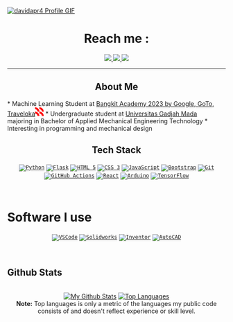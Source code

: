 <a href="https://github.com/davidapr4">![davidapr4 Profile GIF](./assets/profile.gif)</a>

<h1 align='center'> Reach me :</h1>
<p align='center'>
   <a href="https://www.linkedin.com/in/davidapriyanto">
      <img src="https://img.shields.io/badge/linkedin-0072b1?style=for-the-badge&logo=linkedin">
   </a>
   <a href = "mailto:davidapr41@mail.ugm.ac.id">
      <img src="https://img.shields.io/badge/mail-fafafa?&style=for-the-badge&logo=gmail">
   </a>
   <a href="https://www.instagram.com/david.apr">
      <img src="https://img.shields.io/badge/instagram-d62976?&style=for-the-badge&logo=instagram&logoColor=white">
   </a>
</p>  

<hr>

<h2 align='center'>About Me</h2>
* Machine Learning Student at <a href="https://g.co/bangkit">Bangkit Academy 2023 by Google, GoTo, Traveloka</a><img src="./assets/bangkit-logo.svg" width='20px'>
* Undergraduate student at <a href="https://ugm.ac.id">Universitas Gadjah Mada</a> <br> majoring in Bachelor of Applied Mechanical Engineering Technology
* Interesting in programming and mechanical design

<br>

<h2 align='center'>Tech Stack</h2>
<p align='center'>
  <code><a href="https://www.python.org/"><img alt="Python" title="Python" src="https://cdn-icons-png.flaticon.com/512/5968/5968350.png" height="25"></a></code>
  <code><a href="https://flask.palletsprojects.com/"><img alt="Flask" title="Flask" src="https://img.icons8.com/color/256/flask.png" height="25"></a></code>
  <code><a href="https://en.wikipedia.org/wiki/HTML"><img alt="HTML 5" title="HTML 5" src="https://cdn-icons-png.flaticon.com/512/888/888859.png" height="42"></a></code>
  <code><a href="https://www.w3.org/Style/CSS/Overview.en.html"><img alt="CSS 3" title="CSS 3" src="https://cdn-icons-png.flaticon.com/512/888/888847.png" height="25"></a></code>
  <code><a href="https://developer.mozilla.org/en-US/docs/Web/JavaScript"><img alt="JavaScript" title="JavaScript" src="https://cdn-icons-png.flaticon.com/512/5968/5968292.png" height="25"></a></code>
   <code><a href="https://getbootstrap.com"><img alt="Bootstrap" title="Bootstrap" src="https://cdn-icons-png.flaticon.com/512/5968/5968672.png" height="25"></a></code>
  <code><a href="https://git-scm.com/"><img alt="Git" title="Git" src="https://img.icons8.com/color/256/git.png" height="25"></a></code>
  <code><a href="https://github.com/features/actions"><img alt="GitHub Actions" title="GitHub Actions" src="https://cdn-icons-png.flaticon.com/512/2111/2111432.png" height="25"></a></code>
  <code><a href="https://reactjs.org/"><img alt="React" title="React" src="https://cdn-icons-png.flaticon.com/512/3459/3459528.png" height="25"></a></code>
  <code><a href="https://www.arduino.cc/"><img alt="Arduino" title="Arduino" src="https://cdn.iconscout.com/icon/free/png-256/arduino-1-226076.png" height="25"></a></code>
  <code><a href="https://www.tensorflow.org/"><img alt="TensorFlow" title="TensorFlow" src="https://img.icons8.com/color/256/tensorflow.png" height="25"></a></code>
</p>

<br>

<h1 align=''>Software I use</h1>
<p align='center'>
   <code><a href="https://code.visualstudio.com/"><img alt="VSCode" title="VSCode" src="https://cdn.icon-icons.com/icons2/2107/PNG/512/file_type_vscode_icon_130084.png" height="25"></a></code>
   <code><a href="https://www.solidworks.com/"><img alt="Solidworks" title="Solidworks" src="https://img.icons8.com/color/256/solidworks.png" height="25"></a></code>
   <code><a href="https://www.autodesk.com/"><img alt="Inventor" title="Inventor" src="https://img.icons8.com/fluency/256/autodesk-inventor-2020.png" height="25"></a></code>
   <code><a href="https://www.autodesk.com/"><img alt="AutoCAD" title="AutoCAD" src="https://uxwing.com/wp-content/themes/uxwing/download/brands-and-social-media/autocad-icon.png" height="25"></a></code>
</p>

<br>

## Github Stats

<!-- Bassed on: https://github.com/anuraghazra/github-readme-stats -->
<p align="center">
  <br/>
  <a href="https://github.com/anuraghazra/github-readme-stats"><img alt="My Github Stats" src="https://github-readme-stats.vercel.app/api/?username=davidapr4&show_icons=true&count_private=true&theme=react&bg_color=1F222E&title_color=7cebf5&icon_color=2d7de4&show_icons=true&border_color=7cebf5&border_radius=10" height="192px"/></a>
  <a href="https://github.com/anuraghazra/github-readme-stats"><img alt="Top Languages" src="https://github-readme-stats.vercel.app/api/top-langs/?username=davidapr4&langs_count=8&layout=compact&theme=react&bg_color=1F222E&title_color=7cebf5&icon_color=2d7de4&show_icons=true&border_color=7cebf5&border_radius=10" height="192px"/></a>
  <br/>
  <b>Note:</b> Top languages is only a metric of the languages my public code consists of and doesn't reflect experience or skill level.
</p>
<!--
### Hi there 👋
**davidapr4/davidapr4** is a ✨ _special_ ✨ repository because its `README.md` (this file) appears on your GitHub profile.
-->
